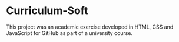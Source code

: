 # Curriculum-Soft
This project was an academic exercise developed in HTML, CSS and JavaScript for GitHub as part of a university course.
